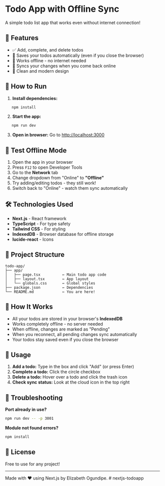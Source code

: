 # Todo App with Offline Sync

A simple todo list app that works even without internet connection!

## 🌟 Features

- ✅ Add, complete, and delete todos
- 💾 Saves your todos automatically (even if you close the browser)
- 📡 Works offline - no internet needed
- 🔄 Syncs your changes when you come back online
- 🎨 Clean and modern design

## 🚀 How to Run

1. **Install dependencies:**

```bash
   npm install
```

2. **Start the app:**

```bash
   npm run dev
```

3. **Open in browser:**
   Go to [http://localhost:3000](http://localhost:3000)

## 🧪 Test Offline Mode

1. Open the app in your browser
2. Press `F12` to open Developer Tools
3. Go to the **Network** tab
4. Change dropdown from "Online" to **"Offline"**
5. Try adding/editing todos - they still work!
6. Switch back to "Online" - watch them sync automatically

## 🛠️ Technologies Used

- **Next.js** - React framework
- **TypeScript** - For type safety
- **Tailwind CSS** - For styling
- **IndexedDB** - Browser database for offline storage
- **lucide-react** - Icons

## 📁 Project Structure

```
todo-app/
├── app/
│   ├── page.tsx          ← Main todo app code
│   ├── layout.tsx        ← App layout
│   └── globals.css       ← Global styles
├── package.json          ← Dependencies
└── README.md             ← You are here!
```

## 📝 How It Works

- All your todos are stored in your browser's **IndexedDB**
- Works completely offline - no server needed
- When offline, changes are marked as "Pending"
- When you reconnect, all pending changes sync automatically
- Your todos stay saved even if you close the browser

## 🎯 Usage

1. **Add a todo:** Type in the box and click "Add" (or press Enter)
2. **Complete a todo:** Click the circle checkbox
3. **Delete a todo:** Hover over a todo and click the trash icon
4. **Check sync status:** Look at the cloud icon in the top right

## 🐛 Troubleshooting

**Port already in use?**

```bash
npm run dev -- -p 3001
```

**Module not found errors?**

```bash
npm install
```

## 📄 License

Free to use for any project!

---

Made with ❤️ using Next.js by Elizabeth Ogundipe.
#   n e x t j s - t o d o a p p  
 